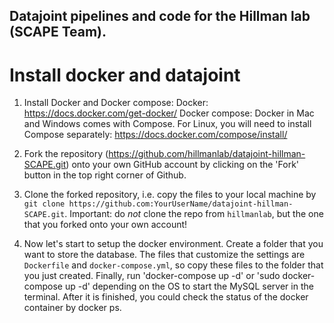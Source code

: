 ## Datajoint pipelines and code for the Hillman lab (SCAPE Team).

# Install docker and datajoint 
1. Install Docker and Docker compose: Docker: https://docs.docker.com/get-docker/ Docker compose: Docker in Mac and Windows comes with Compose. For Linux, you will need to install Compose separately: https://docs.docker.com/compose/install/

2. Fork the repository (https://github.com/hillmanlab/datajoint-hillman-SCAPE.git) onto your own GitHub account by clicking on the 'Fork' button in the top right corner of Github.

3. Clone the forked repository, i.e. copy the files to your local machine by `git clone https://github.com:YourUserName/datajoint-hillman-SCAPE.git`. Important: do *not* clone the repo from `hillmanlab`, but the one that you forked onto your own account!

4. Now let's start to setup the docker environment. Create a folder that you want to store the database. The files that customize the settings are `Dockerfile` and `docker-compose.yml`, so copy these files to the folder that you just created. Finally, run 'docker-compose up -d' or 'sudo docker-compose up -d' depending on the OS to start the MySQL server in the terminal.
After it is finished, you could check the status of the docker container by docker ps.
